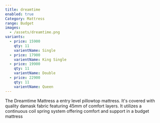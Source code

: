 ```yaml
---
title: dreamtime
enabled: true
Category: Mattress
range: Budget
images:
  - /assets/dreamtime.png
variants:
  - price: 15900
    qty: 11
    varientName: Single
  - price: 17900
    varientName: King Single
  - price: 19900
    qty: 11
    varientName: Double
  - price: 22900
    qty: 11
    varientName: Queen
---
```


The Dreamtime Mattress a entry level pillowtop mattress.  It's covered with quality damask fabric featuring 45mm of comfort layers.  It utilizes a continuous coil spring system offering comfort and support in a budget mattress
